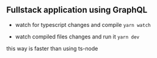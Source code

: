 ## Fullstack application using GraphQL

- watch for typescript changes and compile
`
    yarn watch
`

- watch compiled files changes and run it
`
    yarn dev
`

this way is faster than using ts-node